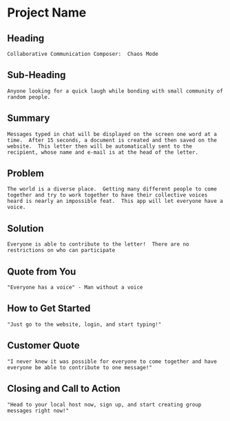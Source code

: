 # Project Name #

<!--
> This material was originally posted [here](http://www.quora.com/What-is-Amazons-approach-to-product-development-and-product-management). It is reproduced here for posterities sake.

There is an approach called "working backwards" that is widely used at Amazon. They work backwards from the customer, rather than starting with an idea for a product and trying to bolt customers onto it. While working backwards can be applied to any specific product decision, using this approach is especially important when developing new products or features.

For new initiatives a product manager typically starts by writing an internal press release announcing the finished product. The target audience for the press release is the new/updated product's customers, which can be retail customers or internal users of a tool or technology. Internal press releases are centered around the customer problem, how current solutions (internal or external) fail, and how the new product will blow away existing solutions.

If the benefits listed don't sound very interesting or exciting to customers, then perhaps they're not (and shouldn't be built). Instead, the product manager should keep iterating on the press release until they've come up with benefits that actually sound like benefits. Iterating on a press release is a lot less expensive than iterating on the product itself (and quicker!).

If the press release is more than a page and a half, it is probably too long. Keep it simple. 3-4 sentences for most paragraphs. Cut out the fat. Don't make it into a spec. You can accompany the press release with a FAQ that answers all of the other business or execution questions so the press release can stay focused on what the customer gets. My rule of thumb is that if the press release is hard to write, then the product is probably going to suck. Keep working at it until the outline for each paragraph flows.

Oh, and I also like to write press-releases in what I call "Oprah-speak" for mainstream consumer products. Imagine you're sitting on Oprah's couch and have just explained the product to her, and then you listen as she explains it to her audience. That's "Oprah-speak", not "Geek-speak".

Once the project moves into development, the press release can be used as a touchstone; a guiding light. The product team can ask themselves, "Are we building what is in the press release?" If they find they're spending time building things that aren't in the press release (overbuilding), they need to ask themselves why. This keeps product development focused on achieving the customer benefits and not building extraneous stuff that takes longer to build, takes resources to maintain, and doesn't provide real customer benefit (at least not enough to warrant inclusion in the press release).
 -->

## Heading ##
    Collaborative Communication Composer:  Chaos Mode
## Sub-Heading ##
    Anyone looking for a quick laugh while bonding with small community of random people.
## Summary ##
    Messages typed in chat will be displayed on the screen one word at a time.  After 15 seconds, a document is created and then saved on the website.  This letter then will be automatically sent to the recipient, whose name and e-mail is at the head of the letter.
## Problem ##
    The world is a diverse place.  Getting many different people to come together and try to work together to have their collective voices heard is nearly an impossible feat.  This app will let everyone have a voice.
## Solution ##
    Everyone is able to contribute to the letter!  There are no restrictions on who can participate
## Quote from You ##
    "Everyone has a voice" - Man without a voice
## How to Get Started ##
    "Just go to the website, login, and start typing!"
## Customer Quote ##
    "I never knew it was possible for everyone to come together and have everyone be able to contribute to one message!"
## Closing and Call to Action ##
    "Head to your local host now, sign up, and start creating group messages right now!"
